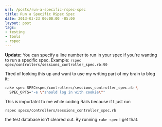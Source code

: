 ```yaml
---
url: /posts/run-a-specific-rspec-spec
title: Run a Specific RSpec Spec
date: 2013-03-23 00:00:00 -05:00
layout: post
tags:
- testing
- tools
- rspec
---
```


**Update:** You can specify a line number to run in your spec if you're wanting to run a specific spec.  Example: `rspec spec/controllers/sessions_controller_spec.rb:90`

Tired of looking this up and want to use my writing part of my brain to blog it:

```bash
rake spec SPEC=spec/controllers/sessions_controller_spec.rb \
  SPEC_OPTS="-e \"should log in with cookie\""
```

This is importatnt to me while coding Rails because if I just run

```bash
rspec specs/controllers/sessions_controller_spec.rb
```

the test database isn’t cleared out. By running `rake spec` I get that.
